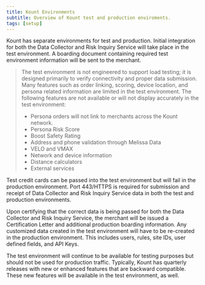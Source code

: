 ```yaml
---
title: Kount Environments
subtitle: Overview of Kount test and production enviroments.
tags: [setup]
---
```


Kount has separate environments for test and production. Initial integration for both the Data Collector
and Risk Inquiry Service will take place in the test environment. A boarding document containing
required test environment information will be sent to the merchant.

> The test environment is not engineered to support load testing; it is designed primarily to verify
connectivity and proper data submission. Many features such as order linking, scoring, device location,
and persona related information are limited in the test environment. The following features are not
available or will not display accurately in the test environment:
> * Persona orders will not link to merchants across the Kount network.
> * Persona Risk Score
> * Boost Safety Rating
> * Address and phone validation through Melissa Data
> * VELO and VMAX
> * Network and device information
> * Distance calculators
> * External services

Test credit cards can be passed into the test environment but will fail in the production environment.
Port 443/HTTPS is required for submission and receipt of Data Collector and Risk Inquiry Service data in
both the test and production environments.

Upon certifying that the correct data is being passed for both the Data Collector and Risk Inquiry Service,
the merchant will be issued a Certification Letter and additional production boarding information. Any
customized data created in the test environment will have to be re-created in the production
environment. This includes users, rules, site IDs, user defined fields, and API Keys.

The test environment will continue to be available for testing purposes but should not be used for
production traffic. Typically, Kount has quarterly releases with new or enhanced features that are
backward compatible. These new features will be available in the test environment, as well.
